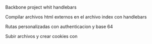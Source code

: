 Backbone project whit handlebars

Compilar archivos html externos en el archivo index con handlebars

Rutas personalizadas con authenticacion y base 64

Subir archivos y crear cookies con
